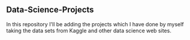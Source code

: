 ## Data-Science-Projects ##      
In this repository I'll be adding the projects which I have done by myself taking the data sets from Kaggle and other data science web sites.          
